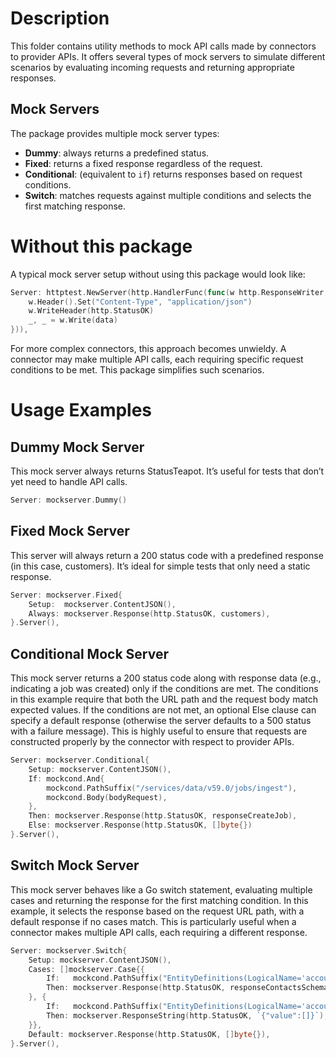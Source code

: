 # Description

This folder contains utility methods to mock API calls made by connectors to provider APIs. 
It offers several types of mock servers to simulate different scenarios by evaluating incoming 
requests and returning appropriate responses.

## Mock Servers
The package provides multiple mock server types:
* **Dummy**: always returns a predefined status.
* **Fixed**: returns a fixed response regardless of the request.
* **Conditional**: (equivalent to `if`) returns responses based on request conditions.
* **Switch**: matches requests against multiple conditions and selects the first matching response.

# Without this package

A typical mock server setup without using this package would look like:
```go
Server: httptest.NewServer(http.HandlerFunc(func(w http.ResponseWriter, r *http.Request) {
	w.Header().Set("Content-Type", "application/json")
	w.WriteHeader(http.StatusOK)
	_, _ = w.Write(data)
})),
```
For more complex connectors, this approach becomes unwieldy. 
A connector may make multiple API calls, each requiring specific request conditions to be met.
This package simplifies such scenarios.

# Usage Examples

## Dummy Mock Server

This mock server always returns StatusTeapot. It’s useful for tests that don’t yet need to handle API calls.
```go
Server: mockserver.Dummy()
```

## Fixed Mock Server

This server will always return a 200 status code with a predefined response (in this case, customers).
It’s ideal for simple tests that only need a static response.
```go
Server: mockserver.Fixed{
	Setup:  mockserver.ContentJSON(),
	Always: mockserver.Response(http.StatusOK, customers),
}.Server(),
```

## Conditional Mock Server

This mock server returns a 200 status code along with response data (e.g., indicating a job was created) 
only if the conditions are met. The conditions in this example require that both the URL path and the request 
body match expected values. If the conditions are not met, an optional Else clause can specify a default response 
(otherwise the server defaults to a 500 status with a failure message).
This is highly useful to ensure that requests are constructed properly by the connector with respect to provider APIs.
```go
Server: mockserver.Conditional{
	Setup: mockserver.ContentJSON(),
	If: mockcond.And{
		mockcond.PathSuffix("/services/data/v59.0/jobs/ingest"),
		mockcond.Body(bodyRequest),
	},
	Then: mockserver.Response(http.StatusOK, responseCreateJob),
    Else: mockserver.Response(http.StatusOK, []byte{})
}.Server(),
```

## Switch Mock Server

This mock server behaves like a Go switch statement, evaluating multiple cases and returning the response 
for the first matching condition. In this example, it selects the response based on the request URL path, 
with a default response if no cases match.
This is particularly useful when a connector makes multiple API calls, each requiring a different response.

```go
Server: mockserver.Switch{
	Setup: mockserver.ContentJSON(),
	Cases: []mockserver.Case{{
		If:   mockcond.PathSuffix("EntityDefinitions(LogicalName='account')"),
		Then: mockserver.Response(http.StatusOK, responseContactsSchema),
	}, {
		If:   mockcond.PathSuffix("EntityDefinitions(LogicalName='account')/Attributes"),
		Then: mockserver.ResponseString(http.StatusOK, `{"value":[]}`),
	}},
	Default: mockserver.Response(http.StatusOK, []byte{}),
}.Server(),
```
